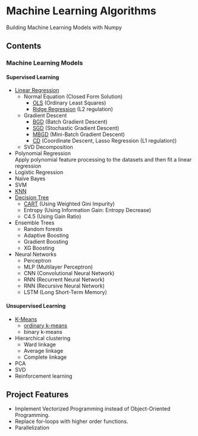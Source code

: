 # Machine Learning Algorithms
Building Machine Learning Models with Numpy

## Contents
### Machine Learning Models
#### Supervised Learning
  - [Linear Regression](https://github.com/JunjieTsai/Machine_Learning_Algorithms/blob/master/linear_model.py)
    - Normal Equation (Closed Form Solution)
      - [OLS](https://github.com/JunjieTsai/Machine_Learning_Algorithms/blob/master/linear_model.py) (Ordinary Least Squares)
      - [Ridge Regression](https://github.com/JunjieTsai/Machine_Learning_Algorithms/blob/master/linear_model.py) (L2 regulation)
    - Gradient Descent
      - [BGD](https://github.com/JunjieTsai/Machine_Learning_Algorithms/blob/master/linear_model.py) (Batch Gradient Descent)
      - [SGD](https://github.com/JunjieTsai/Machine_Learning_Algorithms/blob/master/linear_model.py) (Stochastic Gradient Descent)
      - [MBGD](https://github.com/JunjieTsai/Machine_Learning_Algorithms/blob/master/linear_model.py) (Mini-Batch Gradient Descent)
      - [CD](https://github.com/JunjieTsai/Machine_Learning_Algorithms/blob/master/linear_model.py) (Coordinate Descent, Lasso Regression (L1 regulation))
    - SVD Decomposition
  - Polynomial Regression  
      Apply polynomial feature processing to the datasets and then fit a linear regression
  - Logistic Regression
  - Naïve Bayes
  - SVM
  - [KNN](https://github.com/JunjieTsai/Machine_Learning_Algorithms/blob/master/knn.py)
  - [Decision Tree](https://github.com/JunjieTsai/Machine_Learning_Algorithms/blob/master/tree.py)
    - [CART](https://github.com/JunjieTsai/Machine_Learning_Algorithms/blob/master/tree.py)    (Using Weighted Gini Impurity)
    - Entropy (Using Information Gain: Entropy Decrease)
    - C4.5    (Using Gain Ratio)
  - Ensemble Trees
    - Random forests
    - Adaptive Boosting
    - Gradient Boosting
    - XG Boosting
  - Neural Networks
    - Perceptron
    - MLP (Multilayer Perceptron)
    - CNN (Convolutional Neural Network)
    - RNN (Recurrent Neural Network)
    - RNN (Recursive Neural Network)
    - LSTM (Long Short-Term Memory)

#### Unsupervised Learning
  - [K-Means](https://github.com/JunjieTsai/Machine_Learning_Algorithms/blob/master/kmeans.py)
    - [ordinary k-means](https://github.com/JunjieTsai/Machine_Learning_Algorithms/blob/master/kmeans.py)
    - binary k-means
  - Hierarchical clustering
    - Ward linkage
    - Average linkage
    - Complete linkage
  - PCA
  - SVD
  - Reinforcement learning

## Project Features
- Implement Vectorized Programming instead of Object-Oriented Programming.
- Replace for-loops with higher order functions.
- Parallelization
